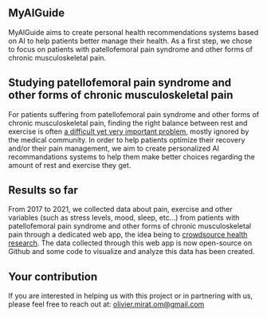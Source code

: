 ## MyAIGuide

MyAIGuide aims to create personal health recommendations systems based on AI to help patients better manage their health. As a first step, we chose to focus on patients with patellofemoral pain syndrome and other forms of chronic musculoskeletal pain.

## Studying patellofemoral pain syndrome and other forms of chronic musculoskeletal pain

For patients suffering from patellofemoral pain syndrome and other forms of chronic musculoskeletal pain, finding the right balance between rest and exercise is often [a difficult yet very important problem](https://www.painscience.com/articles/art-of-rest.php), mostly ignored by the medical community. In order to help patients optimize their recovery and/or their pain management, we aim to create personalized AI recommandations systems to help them make better choices regarding the amount of rest and exercise they get.

## Results so far

From 2017 to 2021, we collected data about pain, exercise and other variables (such as stress levels, mood, sleep, etc...) from patients with patellofemoral pain syndrome and other forms of chronic musculoskeletal pain through a dedicated web app, the idea being to [crowdsource health research](https://medium.com/@oliviermirat/crowdsourcing-health-research-a-new-chance-for-patients-and-tech-people-8658ae298254). The data collected through this web app is now open-source on Github and some code to visualize and analyze this data has been created.

## Your contribution

If you are interested in helping us with this project or in partnering with us, please feel free to reach out at: olivier.mirat.om@gmail.com

